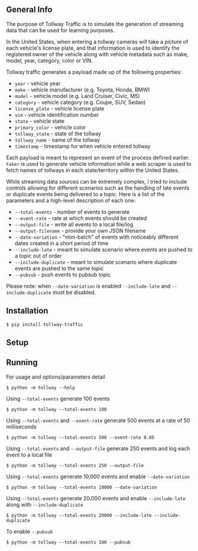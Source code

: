 ## General Info

The purpose of Tollway Traffic is to simulate the generation of streaming data that can be used for learning purposes.

In the United States, when entering a tollway cameras will take a picture of each vehicle's license plate, and that information is used to identify the registered owner of the vehicle along with vehicle metadata such as make, model, year, category, color or VIN.

Tollway traffic generates a payload made up of the following properties:

- `year` - vehicle year
- `make` - vehicle manufacturer (e.g. Toyota, Honda, BMW)
- `model` - vehicle model (e.g. Land Cruiser, Civic, M5)
- `category` - vehicle category (e.g. Coupe, SUV, Sedan)
- `license_plate` - vehicle license plate
- `vin` - vehicle identification number
- `state` - vehicle state
- `primary_color` - vehicle color
- `tollway_state` - state of the tollway
- `tollway_name` - name of the tollway
- `timestamp` - timestamp for when vehicle entered tollway

Each payload is meant to represent an event of the process defined earlier. `Faker` is used to generate vehicle information while a web scraper is used to fetch names of tollways in each state/territory within the United States.

While streaming data sources can be extremely complex, I tried to include controls allowing for different scenarios such as the handling of late events or duplicate events being delivered to a topic. Here is a list of the parameters and a high-level description of each one:

- `--total-events` - number of events to generate
- `--event-rate` - rate at which events should be created
- `--output-file` - write all events to a local file/log
- `--output-filename` - provide your own JSON filename
- `--date-variation` - "mini-batch" of events with noticeably different dates created in a short period of time
- `--include-late` - meant to simulate scenario where events are pushed to a topic out of order
- `--include-duplicate` - meant to simulate scenario where duplicate events are pushed to the same topic
- `--pubsub` - push events to pubsub topic

Please note: when `--date-variation` is enabled `--include-late` and `--include-duplicate` must be disabled.

## Installation
```
$ pip install tollway-traffic
```

## Setup


## Running
For usage and options/parameters detail
```
$ python -m tollway --help
```

Using `--total-events` generate 100 events
```
$ python -m tollway --total-events 100
```

Using `--total-events` and `--event-rate` generate 500 events at a rate of 50 milliseconds
```
$ python -m tollway --total-events 500 --event-rate 0.05
```

Using `--total-events` and `--output-file` generate 250 events and log each event to a local file
```
$ python -m tollway --total-events 250 --output-file
```

Using `--total-events` generate 10,000 events and enable `--date-variation`
```
$ python -m tollway --total-events 10000 --date-variation
```

Using `--total-events` generate 20,000 events and enable `--include-late` along with `--include-duplicate`
```
$ python -m tollway --total-events 20000 --include-late --include-duplicate
```

To enable `--pubsub`
```
$ python -m tollway --total-events 100 --pubsub
```
